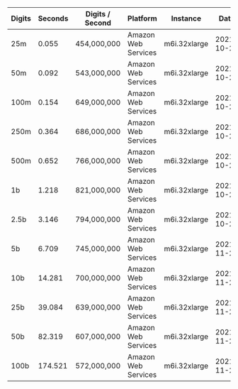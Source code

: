| Digits | Seconds | Digits / Second | Platform | Instance | Date | Files |
| ------ | ------- | --------------- | -------- | -------- | ---- | ----- |
| 25m | 0.055 | 454,000,000 | Amazon Web Services | m6i.32xlarge | 2021-10-29 | [cfg](../Amazon%20Web%20Services/m6i.32xlarge/Cbrt%282%29%20%5BNative2%5D/Cbrt%282%29%20-%2020211029-151844.cfg) [out](../Amazon%20Web%20Services/m6i.32xlarge/Cbrt%282%29%20%5BNative2%5D/Cbrt%282%29%20-%2020211029-151844.out) [txt](../Amazon%20Web%20Services/m6i.32xlarge/Cbrt%282%29%20%5BNative2%5D/Cbrt%282%29%20-%2020211029-151844.txt) |
| 50m | 0.092 | 543,000,000 | Amazon Web Services | m6i.32xlarge | 2021-10-29 | [cfg](../Amazon%20Web%20Services/m6i.32xlarge/Cbrt%282%29%20%5BNative2%5D/Cbrt%282%29%20-%2020211029-155930.cfg) [out](../Amazon%20Web%20Services/m6i.32xlarge/Cbrt%282%29%20%5BNative2%5D/Cbrt%282%29%20-%2020211029-155930.out) [txt](../Amazon%20Web%20Services/m6i.32xlarge/Cbrt%282%29%20%5BNative2%5D/Cbrt%282%29%20-%2020211029-155930.txt) |
| 100m | 0.154 | 649,000,000 | Amazon Web Services | m6i.32xlarge | 2021-10-29 | [cfg](../Amazon%20Web%20Services/m6i.32xlarge/Cbrt%282%29%20%5BNative2%5D/Cbrt%282%29%20-%2020211029-155941.cfg) [out](../Amazon%20Web%20Services/m6i.32xlarge/Cbrt%282%29%20%5BNative2%5D/Cbrt%282%29%20-%2020211029-155941.out) [txt](../Amazon%20Web%20Services/m6i.32xlarge/Cbrt%282%29%20%5BNative2%5D/Cbrt%282%29%20-%2020211029-155941.txt) |
| 250m | 0.364 | 686,000,000 | Amazon Web Services | m6i.32xlarge | 2021-10-29 | [cfg](../Amazon%20Web%20Services/m6i.32xlarge/Cbrt%282%29%20%5BNative2%5D/Cbrt%282%29%20-%2020211029-155946.cfg) [out](../Amazon%20Web%20Services/m6i.32xlarge/Cbrt%282%29%20%5BNative2%5D/Cbrt%282%29%20-%2020211029-155946.out) [txt](../Amazon%20Web%20Services/m6i.32xlarge/Cbrt%282%29%20%5BNative2%5D/Cbrt%282%29%20-%2020211029-155946.txt) |
| 500m | 0.652 | 766,000,000 | Amazon Web Services | m6i.32xlarge | 2021-10-29 | [cfg](../Amazon%20Web%20Services/m6i.32xlarge/Cbrt%282%29%20%5BNative2%5D/Cbrt%282%29%20-%2020211029-170843.cfg) [out](../Amazon%20Web%20Services/m6i.32xlarge/Cbrt%282%29%20%5BNative2%5D/Cbrt%282%29%20-%2020211029-170843.out) [txt](../Amazon%20Web%20Services/m6i.32xlarge/Cbrt%282%29%20%5BNative2%5D/Cbrt%282%29%20-%2020211029-170843.txt) |
| 1b | 1.218 | 821,000,000 | Amazon Web Services | m6i.32xlarge | 2021-10-29 | [cfg](../Amazon%20Web%20Services/m6i.32xlarge/Cbrt%282%29%20%5BNative2%5D/Cbrt%282%29%20-%2020211029-170848.cfg) [out](../Amazon%20Web%20Services/m6i.32xlarge/Cbrt%282%29%20%5BNative2%5D/Cbrt%282%29%20-%2020211029-170848.out) [txt](../Amazon%20Web%20Services/m6i.32xlarge/Cbrt%282%29%20%5BNative2%5D/Cbrt%282%29%20-%2020211029-170848.txt) |
| 2.5b | 3.146 | 794,000,000 | Amazon Web Services | m6i.32xlarge | 2021-10-29 | [cfg](../Amazon%20Web%20Services/m6i.32xlarge/Cbrt%282%29%20%5BNative2%5D/Cbrt%282%29%20-%2020211029-202624.cfg) [out](../Amazon%20Web%20Services/m6i.32xlarge/Cbrt%282%29%20%5BNative2%5D/Cbrt%282%29%20-%2020211029-202624.out) [txt](../Amazon%20Web%20Services/m6i.32xlarge/Cbrt%282%29%20%5BNative2%5D/Cbrt%282%29%20-%2020211029-202624.txt) |
| 5b | 6.709 | 745,000,000 | Amazon Web Services | m6i.32xlarge | 2021-11-27 | [cfg](../Amazon%20Web%20Services/m6i.32xlarge/Cbrt%282%29%20%5BNative2%5D/Cbrt%282%29%20-%2020211127-120831.cfg) [out](../Amazon%20Web%20Services/m6i.32xlarge/Cbrt%282%29%20%5BNative2%5D/Cbrt%282%29%20-%2020211127-120831.out) [txt](../Amazon%20Web%20Services/m6i.32xlarge/Cbrt%282%29%20%5BNative2%5D/Cbrt%282%29%20-%2020211127-120831.txt) |
| 10b | 14.281 | 700,000,000 | Amazon Web Services | m6i.32xlarge | 2021-11-27 | [cfg](../Amazon%20Web%20Services/m6i.32xlarge/Cbrt%282%29%20%5BNative2%5D/Cbrt%282%29%20-%2020211127-120908.cfg) [out](../Amazon%20Web%20Services/m6i.32xlarge/Cbrt%282%29%20%5BNative2%5D/Cbrt%282%29%20-%2020211127-120908.out) [txt](../Amazon%20Web%20Services/m6i.32xlarge/Cbrt%282%29%20%5BNative2%5D/Cbrt%282%29%20-%2020211127-120908.txt) |
| 25b | 39.084 | 639,000,000 | Amazon Web Services | m6i.32xlarge | 2021-11-27 | [cfg](../Amazon%20Web%20Services/m6i.32xlarge/Cbrt%282%29%20%5BNative2%5D/Cbrt%282%29%20-%2020211127-121040.cfg) [out](../Amazon%20Web%20Services/m6i.32xlarge/Cbrt%282%29%20%5BNative2%5D/Cbrt%282%29%20-%2020211127-121040.out) [txt](../Amazon%20Web%20Services/m6i.32xlarge/Cbrt%282%29%20%5BNative2%5D/Cbrt%282%29%20-%2020211127-121040.txt) |
| 50b | 82.319 | 607,000,000 | Amazon Web Services | m6i.32xlarge | 2021-11-27 | [cfg](../Amazon%20Web%20Services/m6i.32xlarge/Cbrt%282%29%20%5BNative2%5D/Cbrt%282%29%20-%2020211127-121351.cfg) [out](../Amazon%20Web%20Services/m6i.32xlarge/Cbrt%282%29%20%5BNative2%5D/Cbrt%282%29%20-%2020211127-121351.out) [txt](../Amazon%20Web%20Services/m6i.32xlarge/Cbrt%282%29%20%5BNative2%5D/Cbrt%282%29%20-%2020211127-121351.txt) |
| 100b | 174.521 | 572,000,000 | Amazon Web Services | m6i.32xlarge | 2021-11-27 | [cfg](../Amazon%20Web%20Services/m6i.32xlarge/Cbrt%282%29%20%5BNative2%5D/Cbrt%282%29%20-%2020211127-122013.cfg) [out](../Amazon%20Web%20Services/m6i.32xlarge/Cbrt%282%29%20%5BNative2%5D/Cbrt%282%29%20-%2020211127-122013.out) [txt](../Amazon%20Web%20Services/m6i.32xlarge/Cbrt%282%29%20%5BNative2%5D/Cbrt%282%29%20-%2020211127-122013.txt) |
